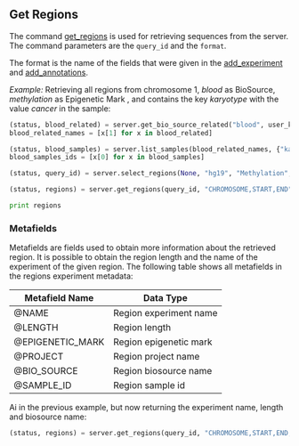 ## Get Regions

The command [get_regions](http://deepblue.mpi-inf.mpg.de/api.html#api-get_regions) is used for retrieving sequences from the server.
The command parameters are the ```query_id``` and the ```format```.

The format is the name of the fields that were given in the [add_experiment](http://deepblue.mpi-inf.mpg.de/api.html#api-add_experiment) and [add_annotations](http://deepblue.mpi-inf.mpg.de/api.html#api-add_annotation).

*Example:* Retrieving all regions from chromosome 1, *blood* as BioSource, *methylation* as Epigenetic Mark , and contains the key *karyotype* with the value *cancer* in the sample:

```python
(status, blood_related) = server.get_bio_source_related("blood", user_key)
blood_related_names = [x[1] for x in blood_related]

(status, blood_samples) = server.list_samples(blood_related_names, {"karyotype":"cancer"}, user_key)
blood_samples_ids = [x[0] for x in blood_samples]

(status, query_id) = server.select_regions(None, "hg19", "Methylation", blood_samples_ids, None, None, "chr1", None, None, user_key)

(status, regions) = server.get_regions(query_id, "CHROMOSOME,START,END", user_key)

print regions
```

### Metafields

Metafields are fields used to obtain more information about the retrieved region.
It is possible to obtain the region length and the name of the experiment of the given region.
The following table shows all metafields in the regions experiment metadata:

| Metafield Name   | Data Type              |
|------------------|------------------------|
| @NAME            | Region experiment name |
| @LENGTH          | Region length          |
| @EPIGENETIC_MARK | Region epigenetic mark |
| @PROJECT         | Region project name    |
| @BIO_SOURCE      | Region biosource name  |
| @SAMPLE_ID       | Region sample id       |

Ai in the previous example, but now returning the experiment name, length and biosource name:

```python
(status, regions) = server.get_regions(query_id, "CHROMOSOME,START,END,@NAME,@LENGTH,@BIO_SOURCE", user_key)
```

